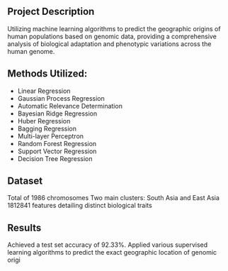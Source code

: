 ## Project Description
Utilizing machine learning algorithms to predict the geographic origins of human populations based on genomic data, providing a comprehensive analysis of biological adaptation and phenotypic variations across the human genome.

## Methods Utilized:
- Linear Regression
- Gaussian Process Regression
- Automatic Relevance Determination
- Bayesian Ridge Regression
- Huber Regression
- Bagging Regression
- Multi-layer Perceptron
- Random Forest Regression
- Support Vector Regression
- Decision Tree Regression

## Dataset
Total of 1986 chromosomes
Two main clusters: South Asia and East Asia
1812841 features detailing distinct biological traits

## Results
Achieved a test set accuracy of 92.33%.
Applied various supervised learning algorithms to predict the exact geographic location of genomic origi
